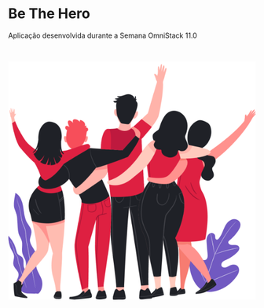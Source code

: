 # Be The Hero
Aplicação desenvolvida durante a Semana OmniStack 11.0


<BR>


![teste](https://raw.githubusercontent.com/LMaroto/be-the-hero/master/frontend/src/assets/heroes.png)
